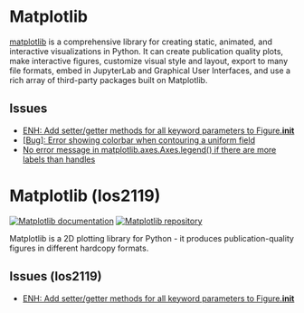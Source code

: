 # Matplotlib

[matplotlib](https://github.com/matplotlib/matplotlib) is a comprehensive library for creating static, animated, and interactive visualizations in Python. 
It can create publication quality plots, make interactive figures, customize visual style and layout, export to many file formats, 
embed in JupyterLab and Graphical User Interfaces, and use a rich array of third-party packages built on Matplotlib.

## Issues

- [ENH: Add setter/getter methods for all keyword parameters to Figure.__init__](https://github.com/matplotlib/matplotlib/issues/24617)
- [[Bug]: Error showing colorbar when contouring a uniform field](https://github.com/matplotlib/matplotlib/issues/23817)  
- [No error message in matplotlib.axes.Axes.legend() if there are more labels than handles](https://github.com/matplotlib/matplotlib/issues/24050)

# Matplotlib (los2119)

[![Matplotlib documentation](https://img.shields.io/badge/Matplotlib-docs-green)](https://matplotlib.org/stable/index.html)
[![Matplotlib repository](https://img.shields.io/badge/Matplotlib-repo-blue)](https://github.com/matplotlib/matplotlib)

Matplotlib is a 2D plotting library for Python - it produces publication-quality figures in different hardcopy formats.

## Issues (los2119)

- [ENH: Add setter/getter methods for all keyword parameters to Figure.__init__](https://github.com/matplotlib/matplotlib/issues/24617)
